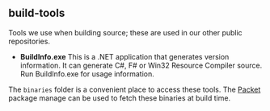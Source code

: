 ## build-tools
Tools we use when building source; these are used in our other public repositories.

- **BuildInfo.exe** This is a .NET application that generates version information.
It can generate C#, F# or Win32 Resource Compiler source. Run BuildInfo.exe for usage information.

The `binaries` folder is a convenient place to access these tools.
The [Packet](https://fsprojects.github.io/Paket/) package manage can be used to fetch these binaries at build time.
